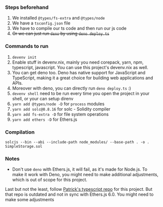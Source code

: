 ### Steps beforehand
1. We installed `@types/fs-extra` and `@types/node`
2. We have a `tsconfig.json` file
3. We have to compile our ts code and then run our js code
4. ~~Or we can just run `deno` by using `deno deploy.ts`~~

### Commands to run
1. `devenv init`
2. Enable stuff in devenv.nix, mainly you need corepack, yarn, npm, typescript, javascript. You can use this project's devenv.nix as well.
3. You can get deno too. Deno has native support for JavaScript and TypeScript, making it a great choice for building web applications and APIs.
4. Moreover with deno, you can directly run `deno deploy.ts` :)
5. `devenv shell` need to be run every time you open the project in your shell, or your can setup direnv
6. `yarn add @types/node -D` for `process` modules
7. `yarn add solc@0.8.16` for solc - Solidity compiler
8. `yarn add fs-extra -D` for file system operations
9. `yarn add ethers -D` for Ethers.js


### Compilation
```shell
solcjs --bin --abi --include-path node_modules/ --base-path . -o . SimpleStorage.sol
```

### Notes
- Don't use `deno` with Ethers.js, it will fail, as it's made for Node.js. To make it
  work with Deno, you might need to make additional adjustments, which is out of scope
  for this project.

Last but not the least, follow [Patrick's typescript repo](https://github.com/PatrickAlphaC/ethers-simple-storage-fcc/tree/typescript)
for this project. But that repo is outdated and not in sync with Ethers.js 6.0. You might need to make some adjustments
